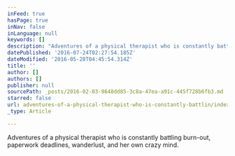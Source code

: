 ```yaml
---
inFeed: true
hasPage: true
inNav: false
inLanguage: null
keywords: []
description: "Adventures of a physical therapist who is constantly battling burn-out, paperwork deadlines, wanderlust, and her own crazy mind. \_"
datePublished: '2016-07-24T02:27:54.185Z'
dateModified: '2016-05-28T04:45:54.314Z'
title: ''
author: []
authors: []
publisher: null
sourcePath: _posts/2016-02-03-9648dd85-3c8a-47ea-a91c-445f728b6fb3.md
starred: false
url: adventures-of-a-physical-therapist-who-is-constantly-battlin/index.html
_type: Article

---
```

Adventures of a physical therapist who is constantly battling burn-out, paperwork deadlines, wanderlust, and her own crazy mind.